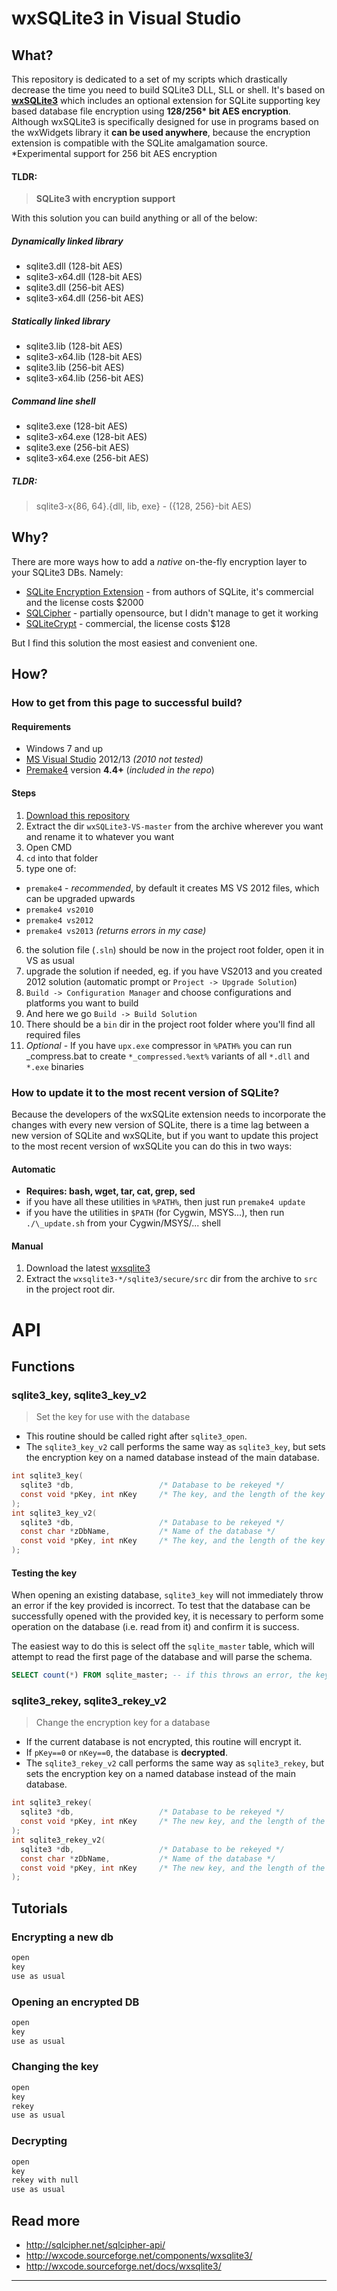 wxSQLite3 in Visual Studio
============================

What?
------

This repository is dedicated to a set of my scripts which drastically decrease the time you need to build SQLite3 DLL, SLL or shell.
It's based on [**wxSQLite3**](http://wxcode.sourceforge.net/components/wxsqlite3/) which includes an optional extension for SQLite supporting key based database file encryption using **128/256\* bit AES encryption**. Although wxSQLite3 is specifically designed for use in programs based on the wxWidgets library it **can be used anywhere**, because the encryption extension is compatible with the SQLite amalgamation source.
\*Experimental support for 256 bit AES encryption

#### TLDR: 
> **SQLite3 with encryption support**

With this solution you can build anything or all of the below:

##### Dynamically linked library
- sqlite3.dll (128-bit AES)
- sqlite3-x64.dll (128-bit AES)
- sqlite3.dll (256-bit AES)
- sqlite3-x64.dll (256-bit AES)

##### Statically linked library
- sqlite3.lib (128-bit AES)
- sqlite3-x64.lib (128-bit AES)
- sqlite3.lib (256-bit AES)
- sqlite3-x64.lib (256-bit AES)

##### Command line shell
- sqlite3.exe (128-bit AES)
- sqlite3-x64.exe (128-bit AES)
- sqlite3.exe (256-bit AES)
- sqlite3-x64.exe (256-bit AES)

##### TLDR:
> sqlite3-x{86, 64}.{dll, lib, exe} - ({128, 256}-bit AES)

Why?
-----

There are more ways how to add a *native* on-the-fly encryption layer to your SQLite3 DBs. Namely:

- [SQLite Encryption Extension](https://www.sqlite.org/see) - from authors of SQLite, it's commercial and the license costs $2000
- [SQLCipher](https://www.zetetic.net/sqlcipher/) - partially opensource, but I didn't manage to get it working
- [SQLiteCrypt](http://sqlite-crypt.com/index.htm) - commercial, the license costs $128

But I find this solution the most easiest and convenient one.

How?
-----

### How to get from this page to successful build?

#### Requirements

- Windows 7 and up
- [MS Visual Studio](http://www.visualstudio.com/products/visual-studio-express-vs) 2012/13 *(2010 not tested)*
- [Premake4](http://industriousone.com/premake/download) version **4.4+** (*included in the repo*)

#### Steps

1. [Download this repository](https://github.com/rindeal/wxSQLite3-VS/archive/master.zip)
2. Extract the dir `wxSQLite3-VS-master` from the archive wherever you want and rename it to whatever you want
3. Open CMD
4. `cd` into that folder
5. type one of:
  - `premake4` - *recommended*, by default it creates MS VS 2012 files, which can be upgraded upwards
  - `premake4 vs2010`
  - `premake4 vs2012`
  - `premake4 vs2013` *(returns errors in my case)*
6. the solution file (`.sln`) should be now in the project root folder, open it in VS as usual
7. upgrade the solution if needed, eg. if you have VS2013 and you created 2012 solution (automatic prompt or `Project -> Upgrade Solution`)
8. `Build -> Configuration Manager` and choose configurations and platforms you want to build
9. And here we go `Build -> Build Solution` 
10. There should be a `bin` dir in the project root folder where you'll find all required files
11. *Optional* - If you have `upx.exe` compressor in `%PATH%` you can run \_compress.bat to create `*_compressed.%ext%` variants of all `*.dll` and `*.exe` binaries

### How to update it to the most recent version of SQLite?
Because the developers of the wxSQLite extension needs to incorporate the changes with every new version of SQLite, there is a time lag between a new version of SQLite and wxSQLite, but if you want to update this project to the most recent version of wxSQLite you can do this in two ways:

#### Automatic

- **Requires: bash, wget, tar, cat, grep, sed**
- if you have all these utilities in `%PATH%`, then just run `premake4 update`
- if you have the utilities in `$PATH` (for Cygwin, MSYS...), then run `./\_update.sh` from your Cygwin/MSYS/... shell

#### Manual

1. Download the latest [wxsqlite3](http://sourceforge.net/projects/wxcode/files/Components/wxSQLite3/)
2. Extract the `wxsqlite3-*/sqlite3/secure/src` dir from the archive to `src` in the project root dir.

API
=====

Functions
-----------

### sqlite3_key, sqlite3_key_v2
> Set the key for use with the database

- This routine should be called right after `sqlite3_open`.
- The `sqlite3_key_v2` call performs the same way as `sqlite3_key`, but sets the encryption key on a named database instead of the main database.

```c
int sqlite3_key(
  sqlite3 *db,                   /* Database to be rekeyed */
  const void *pKey, int nKey     /* The key, and the length of the key in bytes */
);
int sqlite3_key_v2(
  sqlite3 *db,                   /* Database to be rekeyed */
  const char *zDbName,           /* Name of the database */
  const void *pKey, int nKey     /* The key, and the length of the key in bytes */
);
```

#### Testing the key
When opening an existing database, `sqlite3_key` will not immediately throw an error if the key provided is incorrect. To test that the database can be successfully opened with the provided key, it is necessary to perform some operation on the database (i.e. read from it) and confirm it is success.

The easiest way to do this is select off the `sqlite_master` table, which will attempt to read the first page of the database and will parse the schema.

```sql
SELECT count(*) FROM sqlite_master; -- if this throws an error, the key was incorrect. If it succeeds and returns a numeric value, the key is correct;
```

### sqlite3_rekey, sqlite3_rekey_v2
> Change the encryption key for a database

- If the current database is not encrypted, this routine will encrypt it.
- If `pKey==0` or `nKey==0`, the database is **decrypted**.
- The `sqlite3_rekey_v2` call performs the same way as `sqlite3_rekey`, but sets the encryption key on a named database instead of the main database.

```c
int sqlite3_rekey(
  sqlite3 *db,                   /* Database to be rekeyed */
  const void *pKey, int nKey     /* The new key, and the length of the key in bytes */
);
int sqlite3_rekey_v2(
  sqlite3 *db,                   /* Database to be rekeyed */
  const char *zDbName,           /* Name of the database */
  const void *pKey, int nKey     /* The new key, and the length of the key in bytes */
);
```

Tutorials
----------

### Encrypting a new db
```c
open
key
use as usual
```

### Opening an encrypted DB
```c
open
key
use as usual
```

### Changing the key
```c
open
key
rekey
use as usual
```

### Decrypting
```c
open
key
rekey with null
use as usual
```

## Read more
- http://sqlcipher.net/sqlcipher-api/
- http://wxcode.sourceforge.net/components/wxsqlite3/
- http://wxcode.sourceforge.net/docs/wxsqlite3/

----------

